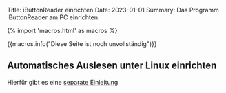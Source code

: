 Title: iButtonReader einrichten
Date: 2023-01-01
Summary: Das Programm iButtonReader am PC einrichten.

{% import 'macros.html' as macros %}

{{macros.info("Diese Seite ist noch unvollständig")}}


## Automatisches Auslesen unter Linux einrichten

Hierfür gibt es eine [separate Einleitung]({filename}automatisches_auslesen.md)


